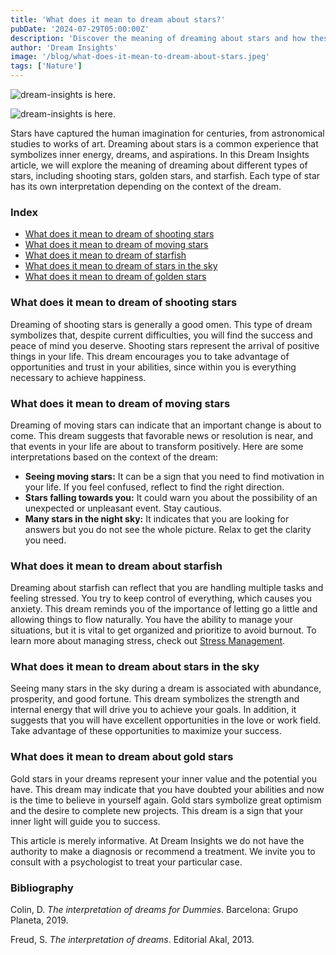 ```yaml
---
title: 'What does it mean to dream about stars?'
pubDate: '2024-07-29T05:00:00Z'
description: 'Discover the meaning of dreaming about stars and how these dreams can reflect your inner energy, dreams, illusions, and desires.'
author: 'Dream Insights'
image: '/blog/what-does-it-mean-to-dream-about-stars.jpeg'
tags: ['Nature']
---
```


![dream-insights is here.](/blog/what-does-it-mean-to-dream-about-stars.jpeg)

![dream-insights is here.](/blog/stars.jpeg)

Stars have captured the human imagination for centuries, from astronomical studies to works of art. Dreaming about stars is a common experience that symbolizes inner energy, dreams, and aspirations. In this Dream Insights article, we will explore the meaning of dreaming about different types of stars, including shooting stars, golden stars, and starfish. Each type of star has its own interpretation depending on the context of the dream.

### Index

- [What does it mean to dream of shooting stars](#what-does-it-mean-to-dream-of-shooting-stars)
- [What does it mean to dream of moving stars](#what-does-it-mean-to-dream-of-moving-stars)
- [What does it mean to dream of starfish](#what-does-it-mean-to-dream-of-starfish)
- [What does it mean to dream of stars in the sky](#what-does-it-mean-to-dream-of-stars-in-the-sky)
- [What does it mean to dream of golden stars](#what-does-it-mean-to-dream-of-golden-stars)

### What does it mean to dream of shooting stars

Dreaming of shooting stars is generally a good omen. This type of dream symbolizes that, despite current difficulties, you will find the success and peace of mind you deserve. Shooting stars represent the arrival of positive things in your life. This dream encourages you to take advantage of opportunities and trust in your abilities, since within you is everything necessary to achieve happiness. 

### What does it mean to dream of moving stars

Dreaming of moving stars can indicate that an important change is about to come. This dream suggests that favorable news or resolution is near, and that events in your life are about to transform positively. Here are some interpretations based on the context of the dream:

- **Seeing moving stars:** It can be a sign that you need to find motivation in your life. If you feel confused, reflect to find the right direction.
- **Stars falling towards you:** It could warn you about the possibility of an unexpected or unpleasant event. Stay cautious.
- **Many stars in the night sky:** It indicates that you are looking for answers but you do not see the whole picture. Relax to get the clarity you need.

### What does it mean to dream about starfish

Dreaming about starfish can reflect that you are handling multiple tasks and feeling stressed. You try to keep control of everything, which causes you anxiety. This dream reminds you of the importance of letting go a little and allowing things to flow naturally. You have the ability to manage your situations, but it is vital to get organized and prioritize to avoid burnout. To learn more about managing stress, check out [Stress Management](#).

### What does it mean to dream about stars in the sky

Seeing many stars in the sky during a dream is associated with abundance, prosperity, and good fortune. This dream symbolizes the strength and internal energy that will drive you to achieve your goals. In addition, it suggests that you will have excellent opportunities in the love or work field. Take advantage of these opportunities to maximize your success.

### What does it mean to dream about gold stars

Gold stars in your dreams represent your inner value and the potential you have. This dream may indicate that you have doubted your abilities and now is the time to believe in yourself again. Gold stars symbolize great optimism and the desire to complete new projects. This dream is a sign that your inner light will guide you to success.

This article is merely informative. At Dream Insights we do not have the authority to make a diagnosis or recommend a treatment. We invite you to consult with a psychologist to treat your particular case.

### Bibliography

Colin, D. *The interpretation of dreams for Dummies*. Barcelona: Grupo Planeta, 2019.

Freud, S. *The interpretation of dreams*. Editorial Akal, 2013.